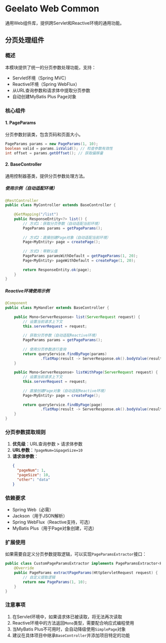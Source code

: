 # Geelato Web Common

通用Web组件库，提供跨Servlet和Reactive环境的通用功能。

## 分页处理组件

### 概述

本模块提供了统一的分页参数处理功能，支持：
- Servlet环境（Spring MVC）
- Reactive环境（Spring WebFlux）
- 从URL查询参数和请求体中提取分页参数
- 自动创建MyBatis Plus Page对象

### 核心组件

#### 1. PageParams
分页参数封装类，包含页码和页面大小。

```java
PageParams params = new PageParams(1, 10);
boolean valid = params.isValid(); // 检查参数有效性
int offset = params.getOffset(); // 获取偏移量
```

#### 2. BaseController
通用控制器基类，提供分页参数处理方法。

##### 使用示例（自动适配环境）

```java
@RestController
public class MyController extends BaseController {
    
    @GetMapping("/list")
    public ResponseEntity<?> list() {
        // 方式1：获取分页参数（自动适配当前环境）
        PageParams params = getPageParams();
        
        // 方式2：直接创建Page对象（自动适配当前环境）
        Page<MyEntity> page = createPage();
        
        // 方式3：带默认值
        PageParams paramsWithDefault = getPageParams(1, 20);
        Page<MyEntity> pageWithDefault = createPage(1, 20);
        
        return ResponseEntity.ok(page);
    }
}
```

##### Reactive环境使用示例

```java
@Component
public class MyHandler extends BaseController {
    
    public Mono<ServerResponse> list(ServerRequest request) {
        // 设置当前请求上下文
        this.serverRequest = request;
        
        // 获取分页参数（自动适配Reactive环境）
        PageParams params = getPageParams();
        
        // 使用分页参数进行查询
        return queryService.findByPage(params)
                .flatMap(result -> ServerResponse.ok().bodyValue(result));
    }
    
    public Mono<ServerResponse> listWithPage(ServerRequest request) {
        // 设置当前请求上下文
        this.serverRequest = request;
        
        // 直接创建Page对象（自动适配Reactive环境）
        Page<MyEntity> page = createPage();
        
        return queryService.findByPage(page)
                .flatMap(result -> ServerResponse.ok().bodyValue(result));
    }
}
```

### 分页参数提取规则

1. **优先级**：URL查询参数 > 请求体参数
2. **URL参数**：`?pageNum=1&pageSize=10`
3. **请求体参数**：
   ```json
   {
     "pageNum": 1,
     "pageSize": 10,
     "other": "data"
   }
   ```

### 依赖要求

- Spring Web（必需）
- Jackson（用于JSON解析）
- Spring WebFlux（Reactive支持，可选）
- MyBatis Plus（用于Page对象创建，可选）

### 扩展使用

如果需要自定义分页参数提取逻辑，可以实现`PageParamsExtractor`接口：

```java
public class CustomPageParamsExtractor implements PageParamsExtractor<HttpServletRequest> {
    @Override
    public PageParams extractPageParams(HttpServletRequest request) {
        // 自定义提取逻辑
        return new PageParams(1, 10);
    }
}
```

### 注意事项

1. 在Servlet环境中，如果请求体已被读取，将无法再次读取
2. Reactive环境中的方法返回`Mono`类型，需要配合响应式编程使用
3. 当MyBatis Plus不可用时，会自动降级使用`SimplePage`对象
4. 建议在具体项目中继承`BaseController`并添加项目特定的功能